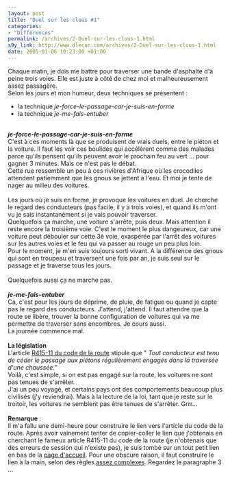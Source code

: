 ```yaml
--- 
layout: post
title: "Duel sur les clous #1"
categories: 
- "Différences"
permalink: /archives/2-Duel-sur-les-clous-1.html
s9y_link: http://www.dlecan.com/archives/2-Duel-sur-les-clous-1.html
date: 2005-01-06 10:23:00 +01:00
---
```

Chaque matin, je dois me battre pour traverser une bande d'asphalte d'à peine trois voies. Elle est juste à côté de chez moi et malheureusement assez passagère.<br />
Selon les jours et mon humeur, deux techniques se présentent :<br />
 - la technique <i>je-force-le-passage-car-je-suis-en-forme</i><br />
 - la technique <i>je-me-fais-entuber</i><br />
<br />
<b><i>je-force-le-passage-car-je-suis-en-forme</i></b><br />
C'est à ces moments là que se produisent de vrais duels, entre le piéton et la voiture. Il faut les voir ces boulides qui accélèrent comme des malades parce qu'ils pensent qu'ils peuvent avoir le prochain feu au vert ... pour gagner 3 minutes. Mais ce n'est pas le débat.<br />
Cette rue ressemble un peu à ces rivières d'Afrique où les crocodiles attendent patiemment que les gnous se jettent à l'eau. Et moi je tente de nager au milieu des voitures.<br />
<br />
Les jours où je suis en forme, je provoque les voitures en duel. Je cherche le regard des conducteurs (pas facile, il y a trois voies), et quand ils m'ont vu je sais instantanément si je vais pouvoir traverser.<br />
Quelquefois ça marche, une voiture s'arrête, puis deux. Mais attention il reste encore la troisième voie. C'est le moment le plus dangeureux, car une voiture peut débouler sur cette 3è voie, exaspérée par l'arrêt des voitures sur les autres voies et le feu qui va passer au rouge un peu plus loin.<br />
Pour le moment, je m'en suis toujours sorti vivant. A la différence des gnous qui sont en troupeau et traversent une fois par an, je suis seul sur le passage et je traverse tous les jours.<br />
<br />
Quelquefois aussi ça ne marche pas.<br />
<br />
<b><i>je-me-fais-entuber</i></b><br />
Ca, c'est pour les jours de déprime, de pluie, de fatigue ou quand je capte pas le regard des conducteurs. J'attend, j'attend. Il faut attendre que la route se libère, trouver la bonne configuration de voitures qui va me permettre de traverser sans encombres. Je cours aussi.<br />
La journée commence mal.<br />
<br />
<b>La législation</b><br />
L'article <a href="http://www.legifrance.gouv.fr/WAspad/UnArticleDeCode?code=CROUTENR.rcv&amp;art=R415-11">R415-11 du code de la route</a> stipule que "<i> Tout conducteur est tenu de céder le passage aux piétons régulièrement engagés dans la traversée d'une chaussée.</i>"<br />
Voilà, c'est simple, si on est pas engagé sur la route, les voitures ne sont pas tenues de s'arrêter.<br />
J'ai un peu voyagé, et certains pays ont des comportements beaucoup plus civilisés (j'y reviendrai). Mais à la lecture de la loi, tant que je reste sur le troitoir, les voitures ne semblent pas être tenues de s'arrêter. Grrr...<br />
<br />
<b>Remarque</b> :<br />
Il m'a fallu une demi-heure pour construire le lien vers l'article du code de la route. Après avoir vainement tenter de copier-coller le lien que j'obtenais en cherchant le fameux article R415-11 du code de la route (je n'obtenais que des erreurs de session qui n'existe pas), je suis tombé sur un tout petit lien en bas de la <a href="http://www.legifrance.gouv.fr/html/index.html">page d'accueil</a>. Pour une obscure raison, il faut construire le lien à la main, selon des règles <a href="http://www.legifrance.gouv.fr/html/liens/etablir_lien.htm">assez complexes</a>. Regardez le paragraphe 3 ...
